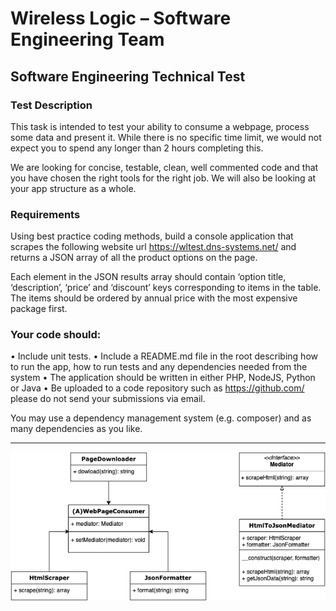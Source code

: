 # Wireless Logic – Software Engineering Team

## Software Engineering Technical Test

### Test Description
This task is intended to test your ability to consume a webpage, process some data and present it.
While there is no specific time limit, we would not expect you to spend any longer than 2 hours
completing this.

We are looking for concise, testable, clean, well commented code and that you have chosen the right tools for the right job. We will also be looking at your app structure as a whole.

### Requirements
Using best practice coding methods, build a console application that scrapes the following website url https://wltest.dns-systems.net/ and returns a JSON array of all the product options on the page.

Each element in the JSON results array should contain ‘option title, ‘description’, ‘price’ and
‘discount’ keys corresponding to items in the table. The items should be ordered by annual price
with the most expensive package first.

### Your code should:
• Include unit tests.
• Include a README.md file in the root describing how to run the app, how to run tests and any dependencies needed from the system
• The application should be written in either PHP, NodeJS, Python or Java
• Be uploaded to a code repository such as https://github.com/ please do not send your
submissions via email.

You may use a dependency management system (e.g. composer) and as many dependencies as you
like.

___

![Classmap Draft](diagram.png?raw=true "Mediator DP")